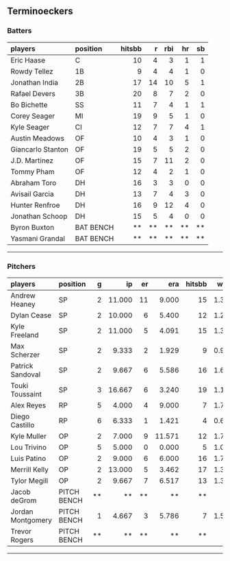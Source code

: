 ## Terminoeckers

### Batters

 
|players           |position  | hitsbb|  r| rbi| hr| sb| 
|:-----------------|:---------|------:|--:|---:|--:|--:| 
|Eric Haase        |C         |     10|  4|   3|  1|  1| 
|Rowdy Tellez      |1B        |      9|  4|   4|  1|  0| 
|Jonathan India    |2B        |     17| 14|  10|  5|  1| 
|Rafael Devers     |3B        |     20|  8|   7|  2|  0| 
|Bo Bichette       |SS        |     11|  7|   4|  1|  1| 
|Corey Seager      |MI        |     19|  9|   5|  1|  0| 
|Kyle Seager       |CI        |     12|  7|   7|  4|  1| 
|Austin Meadows    |OF        |     10|  4|   3|  1|  0| 
|Giancarlo Stanton |OF        |     19|  5|   5|  2|  0| 
|J.D. Martinez     |OF        |     15|  7|  11|  2|  0| 
|Tommy Pham        |OF        |     12|  4|   2|  1|  0| 
|Abraham Toro      |DH        |     16|  3|   3|  0|  0| 
|Avisail Garcia    |DH        |     13|  7|   4|  3|  0| 
|Hunter Renfroe    |DH        |     16|  9|  12|  4|  0| 
|Jonathan Schoop   |DH        |     15|  5|   4|  0|  0| 
|Byron Buxton      |BAT BENCH |     **| **|  **| **| **| 
|Yasmani Grandal   |BAT BENCH |     **| **|  **| **| **| 


* * *

### Pitchers

 
|players           |position    |  g|     ip| er|    era| hitsbb|  whip| so|  w| sv| 
|:-----------------|:-----------|--:|------:|--:|------:|------:|-----:|--:|--:|--:| 
|Andrew Heaney     |SP          |  2| 11.000| 11|  9.000|     15| 1.364| 14|  1|  0| 
|Dylan Cease       |SP          |  2| 10.000|  6|  5.400|     12| 1.200| 16|  1|  0| 
|Kyle Freeland     |SP          |  2| 11.000|  5|  4.091|     15| 1.364| 12|  2|  0| 
|Max Scherzer      |SP          |  2|  9.333|  2|  1.929|      9| 0.964| 13|  1|  0| 
|Patrick Sandoval  |SP          |  2|  9.667|  6|  5.586|     16| 1.655|  7|  0|  0| 
|Touki Toussaint   |SP          |  3| 16.667|  6|  3.240|     19| 1.140| 15|  1|  0| 
|Alex Reyes        |RP          |  5|  4.000|  4|  9.000|      7| 1.750|  6|  0|  3| 
|Diego Castillo    |RP          |  6|  6.333|  1|  1.421|      4| 0.632|  5|  0|  0| 
|Kyle Muller       |OP          |  2|  7.000|  9| 11.571|     12| 1.714|  4|  0|  0| 
|Lou Trivino       |OP          |  5|  5.000|  0|  0.000|      5| 1.000|  2|  1|  2| 
|Luis Patino       |OP          |  2|  9.000|  6|  6.000|     16| 1.778|  9|  0|  0| 
|Merrill Kelly     |OP          |  2| 13.000|  5|  3.462|     17| 1.308|  7|  0|  0| 
|Tylor Megill      |OP          |  2|  9.667|  7|  6.517|     13| 1.345| 11|  0|  0| 
|Jacob deGrom      |PITCH BENCH | **|     **| **|     **|     **|    **| **| **| **| 
|Jordan Montgomery |PITCH BENCH |  1|  4.667|  3|  5.786|      7| 1.500|  6|  0|  0| 
|Trevor Rogers     |PITCH BENCH | **|     **| **|     **|     **|    **| **| **| **| 


* * *


